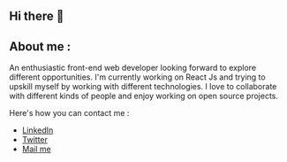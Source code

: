 ### <h2> Hi there 👋 </h2>

<!--
**akshpnwr/akshpnwr** is a ✨ _special_ ✨ repository because its `README.md` (this file) appears on your GitHub profile.

Here are some ideas to get you started:

- 🔭 I’m currently working on ...
- 🌱 I’m currently learning ...
- 👯 I’m looking to collaborate on ...
- 🤔 I’m looking for help with ...
- 💬 Ask me about ...
- 📫 How to reach me:
- 😄 Pronouns: ...
- ⚡ Fun fact: ...
-->

### <h2>About me : </h2>
An enthusiastic front-end web developer looking forward to explore different opportunities. I'm currently working on React Js and trying to upskill myself by working with different technologies. I love to collaborate with different kinds of people and enjoy working on open source projects.<br> 

Here's how you can contact me :
- <a href="https://www.linkedin.com/in/akash-panwar-27b0141bb/">
  LinkedIn </a>
- <a href="https://twitter.com/Akshpnwr9976">
  Twitter</a>
- <a href="mailto:akashpanwar9976@gmail.com">Mail me</a>


<!-- ### <h2>My Stats : </h2> 
  
[![GitHub Streak](http://github-readme-streak-stats.herokuapp.com?user=akshpnwr&theme=dark&background=000000)](https://git.io/streak-stats)


[![Top Langs](https://github-readme-stats.vercel.app/api/top-langs/?username=akshpnwr&layout=compact&theme=vision-friendly-dark)](https://github.com/anuraghazra/github-readme-stats)
 -->
